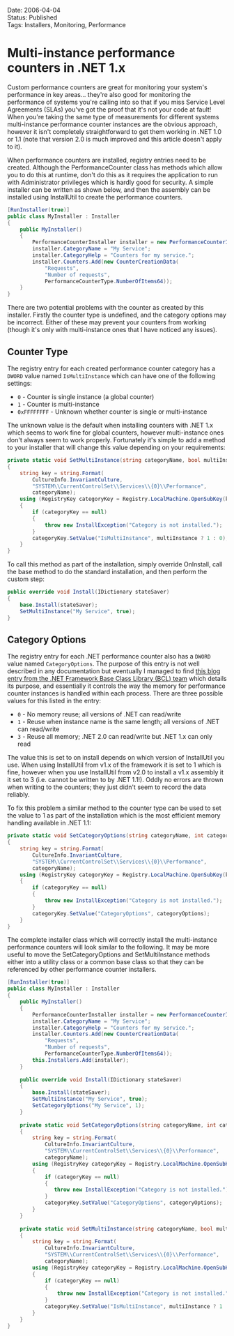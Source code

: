 Date: 2006-04-04  
Status: Published  
Tags: Installers, Monitoring, Performance  

# Multi-instance performance counters in .NET 1.x

Custom performance counters are great for monitoring your system's performance in key areas... they're also good for monitoring the performance of systems you're calling into so that if you miss Service Level Agreements (SLAs) you've got the proof that it's not your code at fault! When you're taking the same type of measurements for different systems multi-instance performance counter instances are the obvious approach, however it isn't completely straightforward to get them working in .NET 1.0 or 1.1 (note that version 2.0 is much improved and this article doesn't apply to it).

When performance counters are installed, registry entries need to be created. Although the PerformanceCounter class has methods which allow you to do this at runtime, don't do this as it requires the application to run with Administrator privileges which is hardly good for security. A simple installer can be written as shown below, and then the assembly can be installed using InstallUtil to create the performance counters.

~~~csharp
[RunInstaller(true)]
public class MyInstaller : Installer
{
    public MyInstaller()
    {
        PerformanceCounterInstaller installer = new PerformanceCounterInstaller();
        installer.CategoryName = "My Service";
        installer.CategoryHelp = "Counters for my service.";
        installer.Counters.Add(new CounterCreationData(
            "Requests",
            "Number of requests",
            PerformanceCounterType.NumberOfItems64));
    }
}
~~~

There are two potential problems with the counter as created by this installer. Firstly the counter type is undefined, and the category options may be incorrect. Either of these may prevent your counters from working (though it's only with multi-instance ones that I have noticed any issues).

## Counter Type

The registry entry for each created performance counter category has a `DWORD` value named `IsMultiInstance` which can have one of the following settings:

- `0` - Counter is single instance (a global counter)
- `1` - Counter is multi-instance
- `0xFFFFFFFF` - Unknown whether counter is single or multi-instance

The unknown value is the default when installing counters with .NET 1.x which seems to work fine for global counters, however multi-instance ones don't always seem to work properly. Fortunately it's simple to add a method to your installer that will change this value depending on your requirements:

~~~csharp
private static void SetMultiInstance(string categoryName, bool multiInstance)
{
    string key = string.Format(
        CultureInfo.InvariantCulture, 
        "SYSTEM\\CurrentControlSet\\Services\\{0}\\Performance", 
        categoryName);
    using (RegistryKey categoryKey = Registry.LocalMachine.OpenSubKey(key, true))
    {
        if (categoryKey == null)
        {
            throw new InstallException("Category is not installed.");
        }
        categoryKey.SetValue("IsMultiInstance", multiInstance ? 1 : 0);
    }
}
~~~

To call this method as part of the installation, simply override OnInstall, call the base method to do the standard installation, and then perform the custom step:

~~~csharp
public override void Install(IDictionary stateSaver)
{
    base.Install(stateSaver);            
    SetMultiInstance("My Service", true);
}
~~~

## Category Options

The registry entry for each .NET performance counter also has a `DWORD` value named `CategoryOptions`. The purpose of this entry is not well described in any documentation but eventually I managed to find [this blog entry from the .NET Framework Base Class Library (BCL) team](http://blogs.msdn.com/bclteam/archive/2005/03/16/396856.aspx) which details its purpose, and essentially it controls the way the memory for performance counter instances is handled within each process. There are three possible values for this listed in the entry:

- `0` - No memory reuse; all versions of .NET can read/write
- `1` - Reuse when instance name is the same length; all versions of .NET can read/write
- `3` - Reuse all memory; .NET 2.0 can read/write but .NET 1.x can only read

The value this is set to on install depends on which version of InstallUtil you use. When using InstallUtil from v1.x of the framework it is set to 1 which is fine, however when you use InstallUtil from v2.0 to install a v1.x assembly it it set to 3 (i.e. cannot be written to by .NET 1.1!). Oddly no errors are thrown when writing to the counters; they just didn't seem to record the data reliably.

To fix this problem a similar method to the counter type can be used to set the value to 1 as part of the installation which is the most efficient memory handling available in .NET 1.1:

~~~csharp
private static void SetCategoryOptions(string categoryName, int categoryOptions)
{
    string key = string.Format(
        CultureInfo.InvariantCulture,
        "SYSTEM\\CurrentControlSet\\Services\\{0}\\Performance",
        categoryName);
    using (RegistryKey categoryKey = Registry.LocalMachine.OpenSubKey(key, true))
    {
        if (categoryKey == null)
        {
            throw new InstallException("Category is not installed.");
        }
        categoryKey.SetValue("CategoryOptions", categoryOptions);
    }
}
~~~

The complete installer class which will correctly install the multi-instance performance counters will look similar to the following. It may be more useful to move the SetCategoryOptions and SetMultiInstance methods either into a utility class or a common base class so that they can be referenced by other performance counter installers.

~~~csharp
[RunInstaller(true)]
public class MyInstaller : Installer
{
    public MyInstaller()
    {
        PerformanceCounterInstaller installer = new PerformanceCounterInstaller();
        installer.CategoryName = "My Service";
        installer.CategoryHelp = "Counters for my service.";
        installer.Counters.Add(new CounterCreationData(
            "Requests",
            "Number of requests",
            PerformanceCounterType.NumberOfItems64));
        this.Installers.Add(installer);
    }
    
    public override void Install(IDictionary stateSaver)
    {
        base.Install(stateSaver);            
        SetMultiInstance("My Service", true);
        SetCategoryOptions("My Service", 1);
    }
    
    private static void SetCategoryOptions(string categoryName, int categoryOptions)
    {
        string key = string.Format(
            CultureInfo.InvariantCulture,
            "SYSTEM\\CurrentControlSet\\Services\\{0}\\Performance",
            categoryName);
        using (RegistryKey categoryKey = Registry.LocalMachine.OpenSubKey(key, true))
        {
            if (categoryKey == null)
            {
               throw new InstallException("Category is not installed.");
            }
            categoryKey.SetValue("CategoryOptions", categoryOptions);
        }
    }
    
    private static void SetMultiInstance(string categoryName, bool multiInstance)
    {
        string key = string.Format(
            CultureInfo.InvariantCulture,
            "SYSTEM\\CurrentControlSet\\Services\\{0}\\Performance",
            categoryName);
        using (RegistryKey categoryKey = Registry.LocalMachine.OpenSubKey(key, true))
        {
            if (categoryKey == null)
            {
                throw new InstallException("Category is not installed.");
            }
            categoryKey.SetValue("IsMultiInstance", multiInstance ? 1 : 0);
        }
    }
}
~~~